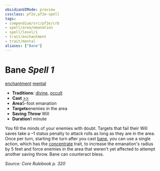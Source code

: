 ```yaml
---
obsidianUIMode: preview
cssclass: pf2e,pf2e-spell
tags:
- compendium/src/pf2e/crb
- spell/area/emanation
- spell/level/1
- trait/enchantment
- trait/mental
aliases: ["Bane"]
---
```

# Bane *Spell 1*   
[enchantment](../../rules/traits/enchantment.md)  [mental](../../rules/traits/mental.md)  

- **Traditions**: [divine](../../rules/traits/divine.md), [occult](../../rules/traits/occult.md)
- **Cast** [>>](../../rules/core-rulebook/chapter-9-playing-the-game.md#Actions "Two-Action") 
- **Area**5-foot emanation
- **Targets**enemies in the area
- **Saving Throw** Will
- **Duration**1 minute

You fill the minds of your enemies with doubt. Targets that fail their Will saves take a –1 status penalty to attack rolls as long as they are in the area. Once per turn, starting the turn after you cast [bane](), you can use a single action, which has the [concentrate](../../rules/traits/concentrate.md) trait, to increase the emanation's radius by 5 feet and force enemies in the area that weren't yet affected to attempt another saving throw. Bane can counteract bless.

*Source: Core Rulebook p. 320*